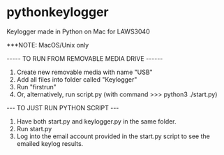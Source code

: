 # pythonkeylogger
Keylogger made in Python on Mac for LAWS3040

***NOTE: MacOS/Unix only

----- TO RUN FROM REMOVABLE MEDIA DRIVE ------
1. Create new removable media with name "USB"
2. Add all files into folder called "Keylogger"
3. Run "firstrun"
4. Or, alternatively, run script.py (with command >>> python3 ./start.py)

--- TO JUST RUN PYTHON SCRIPT ---
1. Have both start.py and keylogger.py in the same folder.
2. Run start.py
3. Log into the email account provided in the start.py script to see the emailed keylog results.
